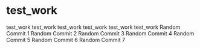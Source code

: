 # test_work
test_work test_work test_work test_work test_work test_work
Random Commit 1
Random Commit 2
Random Commit 3
Random Commit 4
Random Commit 5
Random Commit 6
Random Commit 7
